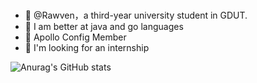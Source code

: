 <!--Introduction -->
<br>

<!-- Your badges -->
<!--START_SECTION:waka-->
- 🫡 @Rawven，a third-year university student in GDUT.
- 🌱 I am better at java and go languages
- 🥳 Apollo Config Member
- 🤔 I'm looking for an internship

  
![Anurag's GitHub stats](https://github-readme-stats.vercel.app/api?username=Rawven&show_icons=true&theme=tokyonight)
<!--END_SECTION:waka-->


<!--
**UWEPPPP/UWEPPPP** is a ✨ _special_ ✨ repository because its `README.md` (this file) appears on your GitHub profile.

Here are some ideas to get you started:

- 🔭 I’m currently working on ...
- 🌱 I’m currently learning ...
- 👯 I’m looking to collaborate on ...
- 🤔 I’m looking for help with ...
- 💬 Ask me about ...
- 📫 How to reach me: ...
- 😄 Pronouns: ...
- ⚡ Fun fact: ...
-->

